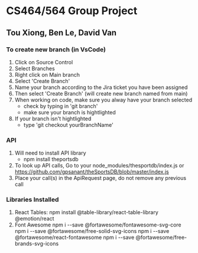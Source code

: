 # CS464/564 Group Project

## Tou Xiong, Ben Le, David Van

### To create new branch (in VsCode)
  1. Click on Source Control
  2. Select Branches
  3. Right click on Main branch
  4. Select 'Create Branch'
  5. Name your branch according to the Jira ticket you have been assigned
  6. Then select 'Create Branch' (will create new branch named from main)
  7. When working on code, make sure you alway have your branch selected
     - check by typing in 'git branch'
     - make sure your branch is hightlighted
  8. If your branch isn't hightlighted
     - type 'git checkout yourBranchName'

### API
   1. Will need to install API library
      - npm install theportsdb
   2. To look up API calls, Go to your node_modules/thesportdb/index.js or https://github.com/gpsanant/theSportsDB/blob/master/index.js
   3. Place your call(s) in the ApiRequest page, do not remove any previous call

### Libraries Installed
   1. React Tables: npm install @table-library/react-table-library @emotion/react
   2. Font Awesome 
      npm i --save @fortawesome/fontawesome-svg-core
      npm i --save @fortawesome/free-solid-svg-icons
      npm i --save @fortawesome/react-fontawesome
      npm i --save @fortawesome/free-brands-svg-icons


